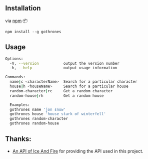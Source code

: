 ## Installation

via [npm](https://www.npmjs.com/) :package:

```
npm install --g gothrones
```

## Usage

```bash
Options:
  -V, --version           output the version number
  -h, --help              output usage information

Commands:
  name|c <characterName>  Search for a particular character
  house|h <houseName>     Search for a particular house
  random-character|rc     Get a random character
  random-house|rh         Get a random house

  Examples:
  gothrones name 'jon snow'
  gothrones house 'house stark of winterfell'
  gothrones random-character
  gothrones random-house
```

## Thanks:

- [An API of Ice And Fire](https://anapioficeandfire.com/) for providing the API used in this project.
